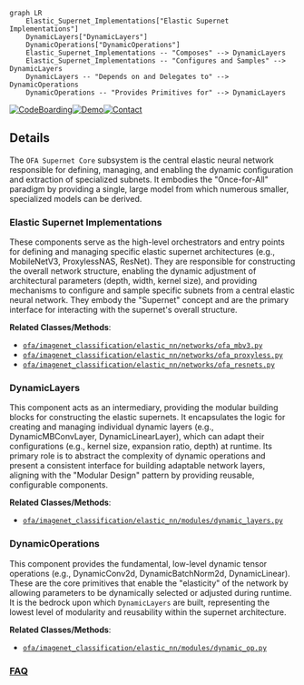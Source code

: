 ```mermaid
graph LR
    Elastic_Supernet_Implementations["Elastic Supernet Implementations"]
    DynamicLayers["DynamicLayers"]
    DynamicOperations["DynamicOperations"]
    Elastic_Supernet_Implementations -- "Composes" --> DynamicLayers
    Elastic_Supernet_Implementations -- "Configures and Samples" --> DynamicLayers
    DynamicLayers -- "Depends on and Delegates to" --> DynamicOperations
    DynamicOperations -- "Provides Primitives for" --> DynamicLayers
```

[![CodeBoarding](https://img.shields.io/badge/Generated%20by-CodeBoarding-9cf?style=flat-square)](https://github.com/CodeBoarding/GeneratedOnBoardings)[![Demo](https://img.shields.io/badge/Try%20our-Demo-blue?style=flat-square)](https://www.codeboarding.org/demo)[![Contact](https://img.shields.io/badge/Contact%20us%20-%20contact@codeboarding.org-lightgrey?style=flat-square)](mailto:contact@codeboarding.org)

## Details

The `OFA Supernet Core` subsystem is the central elastic neural network responsible for defining, managing, and enabling the dynamic configuration and extraction of specialized subnets. It embodies the "Once-for-All" paradigm by providing a single, large model from which numerous smaller, specialized models can be derived.

### Elastic Supernet Implementations
These components serve as the high-level orchestrators and entry points for defining and managing specific elastic supernet architectures (e.g., MobileNetV3, ProxylessNAS, ResNet). They are responsible for constructing the overall network structure, enabling the dynamic adjustment of architectural parameters (depth, width, kernel size), and providing mechanisms to configure and sample specific subnets from a central elastic neural network. They embody the "Supernet" concept and are the primary interface for interacting with the supernet's overall structure.


**Related Classes/Methods**:

- <a href="https://github.com/mit-han-lab/once-for-all/blob/master/ofa/imagenet_classification/elastic_nn/networks/ofa_mbv3.py" target="_blank" rel="noopener noreferrer">`ofa/imagenet_classification/elastic_nn/networks/ofa_mbv3.py`</a>
- <a href="https://github.com/mit-han-lab/once-for-all/blob/master/ofa/imagenet_classification/elastic_nn/networks/ofa_proxyless.py" target="_blank" rel="noopener noreferrer">`ofa/imagenet_classification/elastic_nn/networks/ofa_proxyless.py`</a>
- <a href="https://github.com/mit-han-lab/once-for-all/blob/master/ofa/imagenet_classification/elastic_nn/networks/ofa_resnets.py" target="_blank" rel="noopener noreferrer">`ofa/imagenet_classification/elastic_nn/networks/ofa_resnets.py`</a>


### DynamicLayers
This component acts as an intermediary, providing the modular building blocks for constructing the elastic supernets. It encapsulates the logic for creating and managing individual dynamic layers (e.g., DynamicMBConvLayer, DynamicLinearLayer), which can adapt their configurations (e.g., kernel size, expansion ratio, depth) at runtime. Its primary role is to abstract the complexity of dynamic operations and present a consistent interface for building adaptable network layers, aligning with the "Modular Design" pattern by providing reusable, configurable components.


**Related Classes/Methods**:

- <a href="https://github.com/mit-han-lab/once-for-all/blob/master/ofa/imagenet_classification/elastic_nn/modules/dynamic_layers.py" target="_blank" rel="noopener noreferrer">`ofa/imagenet_classification/elastic_nn/modules/dynamic_layers.py`</a>


### DynamicOperations
This component provides the fundamental, low-level dynamic tensor operations (e.g., DynamicConv2d, DynamicBatchNorm2d, DynamicLinear). These are the core primitives that enable the "elasticity" of the network by allowing parameters to be dynamically selected or adjusted during runtime. It is the bedrock upon which `DynamicLayers` are built, representing the lowest level of modularity and reusability within the supernet architecture.


**Related Classes/Methods**:

- <a href="https://github.com/mit-han-lab/once-for-all/blob/master/ofa/imagenet_classification/elastic_nn/modules/dynamic_op.py" target="_blank" rel="noopener noreferrer">`ofa/imagenet_classification/elastic_nn/modules/dynamic_op.py`</a>




### [FAQ](https://github.com/CodeBoarding/GeneratedOnBoardings/tree/main?tab=readme-ov-file#faq)
